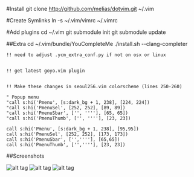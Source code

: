 #Install
	git clone http://github.com/meIias/dotvim.git ~/.vim

#Create Symlinks
	ln -s ~/.vim/vimrc ~/.vimrc

#Add plugins
	cd ~/.vim
	git submodule init
	git submodule update

##Extra
	cd ~/.vim/bundle/YouCompleteMe
	./install.sh --clang-completer

	!! need to adjust .ycm_extra_conf.py if not on osx or linux


	!! get latest goyo.vim plugin


	!! Make these changes in seoul256.vim colorscheme (lines 250-260)

	" Popup menu
	"call s:hi('Pmenu', [s:dark_bg + 1, 238], [224, 224])
	"call s:hi('PmenuSel', [252, 252], [89, 89])
	"call s:hi('PmenuSbar', ['', ''''], [65, 65])
	"call s:hi('PmenuThumb', ['', ''''], [23, 23])
	
	call s:hi('Pmenu', [s:dark_bg + 1, 238], [95,95])
	call s:hi('PmenuSel', [252, 252], [173, 173])
	call s:hi('PmenuSbar', ['',''''], [65,65])
	call s:hi('PmenuThumb', ['',''''], [23, 23])

##Screenshots

![alt tag](https://raw.github.com/meIias/dotvim/master/screenshots/screenshot3.png)
![alt tag](https://raw.github.com/meIias/dotvim/master/screenshots/screenshot1.png)
![alt tag](https://raw.github.com/meIias/dotvim/master/screenshots/screenshot2.png)
